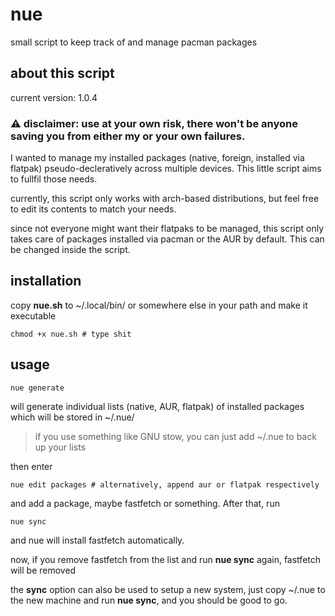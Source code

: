 # nue
small script to keep track of and manage pacman packages

## about this script

current version: 1.0.4

### ⚠️ disclaimer: use at your own risk, there won't be anyone saving you from either my or your own failures.

I wanted to manage my installed packages (native, foreign, installed via flatpak) pseudo-decleratively across multiple devices. This little script aims to fullfil those needs.

currently, this script only works with arch-based distributions, but feel free to edit its contents to match your needs. 

since not everyone might want their flatpaks to be managed, this script only takes care of packages installed via pacman or the AUR by default. This can be changed inside the script.

## installation 

copy **nue.sh** to ~/.local/bin/ or somewhere else in your path and make it executable 

```
chmod +x nue.sh # type shit
```

## usage

```
nue generate
```

will generate individual lists (native, AUR, flatpak) of installed packages which will be stored in ~/.nue/ 

> if you use something like GNU stow, you can just add ~/.nue to back up your lists

then enter 

```
nue edit packages # alternatively, append aur or flatpak respectively
```

and add a package, maybe fastfetch or something. After that, run 

```
nue sync
```

and nue will install fastfetch automatically. 

now, if you remove fastfetch from the list and run **nue sync** again, fastfetch will be removed

the **sync** option can also be used to setup a new system, just copy ~/.nue to the new machine and run **nue sync**, and you should be good to go.



